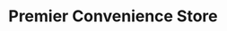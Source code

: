 ---
title: "Premier Convenience Store"
url: /swansea/premier-convenience-store/
shop: Lebensmittel
---